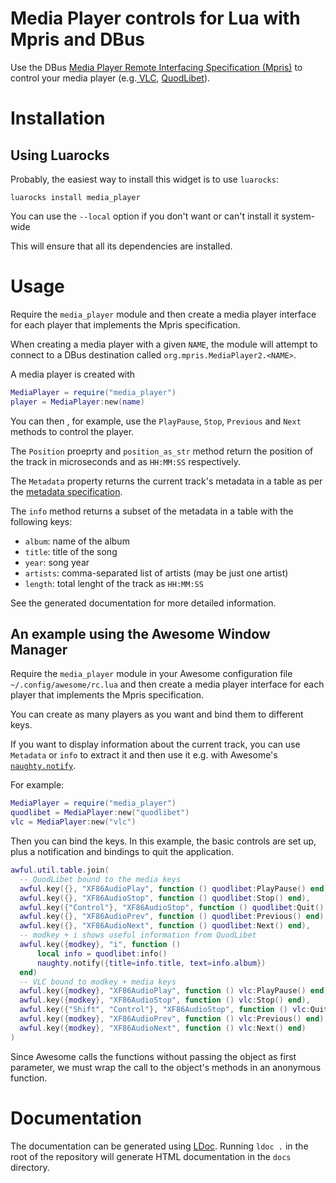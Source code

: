 # Media Player controls for Lua with Mpris and DBus

Use the DBus
[Media Player Remote Interfacing Specification (Mpris)](https://specifications.freedesktop.org/mpris-spec/latest/)
to control your media player (e.g.[ VLC](https://www.videolan.org/),
[QuodLibet](https://quodlibet.readthedocs.io/)).

# Installation

## Using Luarocks

Probably, the easiest way to install this widget is to use `luarocks`:

    luarocks install media_player

You can use the `--local` option if you don't want or can't install
it system-wide

This will ensure that all its dependencies are installed.


# Usage

Require the `media_player` module and then create a media player interface
for each player that implements the Mpris specification.

When creating a media player with a given `NAME`, the module will
attempt to connect to a DBus destination called `org.mpris.MediaPlayer2.<NAME>`.

A media player is created with

```lua
MediaPlayer = require("media_player")
player = MediaPlayer:new(name)
```

You can then , for example, use the `PlayPause`, `Stop`, `Previous` and `Next`
methods to control the player.

The `Position` proeprty and `position_as_str` method return the position of the
track in microseconds and as `HH:MM:SS` respectively.

The `Metadata` property returns the current track's metadata in a table as per
the
[metadata specification](https://www.freedesktop.org/wiki/Specifications/mpris-spec/metadata/).

The `info` method returns a subset of the metadata in a table with the following
keys:

* `album`: name of the album
* `title`: title of the song
* `year`: song year
* `artists`: comma-separated list of artists (may be just one artist)
* `length`: total lenght of the track as `HH:MM:SS`

See the generated documentation for more detailed information.

## An example using the Awesome Window Manager

Require the `media_player` module in your Awesome configuration file
`~/.config/awesome/rc.lua` and then create a media player interface for each
player that implements the Mpris specification.

You can create as many players as you want and bind them to different keys.

If you want to display information about the current track, you can use
`Metadata` or `info` to extract it and then use it e.g. with
Awesome's
[`naughty.notify`](https://awesomewm.org/doc/api/modules/naughty.html#notify).

For example:

```lua
MediaPlayer = require("media_player")
quodlibet = MediaPlayer:new("quodlibet")
vlc = MediaPlayer:new("vlc")
```

Then you can bind the keys.  In this example, the basic controls are set up,
plus a notification and bindings to quit the application.

```lua
awful.util.table.join(
  -- QuodLibet bound to the media keys
  awful.key({}, "XF86AudioPlay", function () quodlibet:PlayPause() end),
  awful.key({}, "XF86AudioStop", function () quodlibet:Stop() end),
  awful.key({"Control"}, "XF86AudioStop", function () quodlibet:Quit() end),
  awful.key({}, "XF86AudioPrev", function () quodlibet:Previous() end),
  awful.key({}, "XF86AudioNext", function () quodlibet:Next() end),
  -- modkey + i shows useful information from QuodLibet
  awful.key({modkey}, "i", function ()
      local info = quodlibet:info()
      naughty.notify({title=info.title, text=info.album})
  end)
  -- VLC bound to modkey + media keys
  awful.key({modkey}, "XF86AudioPlay", function () vlc:PlayPause() end),
  awful.key({modkey}, "XF86AudioStop", function () vlc:Stop() end),
  awful.key({"Shift", "Control"}, "XF86AudioStop", function () vlc:Quit() end),
  awful.key({modkey}, "XF86AudioPrev", function () vlc:Previous() end),
  awful.key({modkey}, "XF86AudioNext", function () vlc:Next() end)
)
```

Since Awesome calls the functions without passing the object as first parameter,
we must wrap the call to the object's methods in an anonymous function.

# Documentation

The documentation can be generated using [LDoc](http://stevedonovan.github.io/ldoc/).
Running `ldoc .` in the root of the repository will generate HTML documentation
in the `docs` directory.
